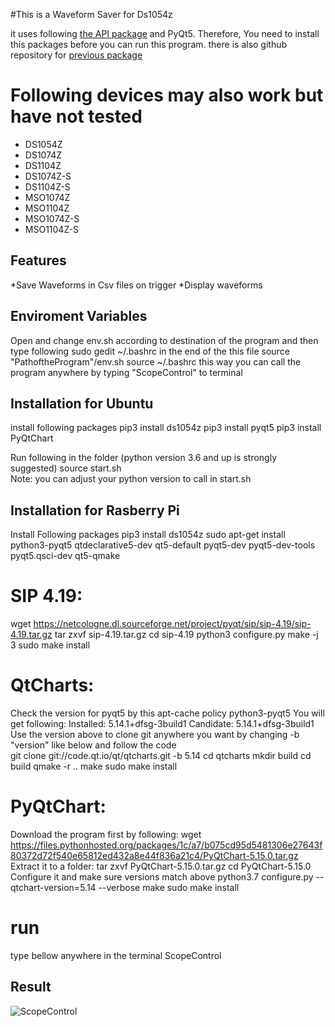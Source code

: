 #This is a Waveform Saver for Ds1054z

it uses following [the API package](https://ds1054z.readthedocs.org/en/stable/api/index.html) and PyQt5. Therefore, You need to install this packages before you can run this program.
there is also github repository for  [previous package](https://raw.githubusercontent.com/pklaus/ds1054z)

# Following devices may also work but have not tested

* DS1054Z
* DS1074Z
* DS1104Z
* DS1074Z-S
* DS1104Z-S
* MSO1074Z
* MSO1104Z
* MSO1074Z-S
* MSO1104Z-S

## Features
*Save Waveforms in Csv files on trigger 
*Display waveforms
## Enviroment Variables
   Open and change env.sh according to destination of the program and then type following
   sudo gedit ~/.bashrc 
   in the end of the this file
   source "PathoftheProgram"/env.sh
   source ~/.bashrc
   this way you can call the program anywhere by typing "ScopeControl" to terminal

## Installation for Ubuntu
install following packages 
	pip3 install ds1054z
	pip3 install pyqt5 
	pip3 install PyQtChart

Run following in the folder (python version 3.6 and up is strongly suggested)
	source start.sh  
	Note: you can adjust your python version to call in start.sh
	
## Installation for Rasberry Pi
Install Following packages 
	pip3 install ds1054z
	sudo apt-get install python3-pyqt5 qtdeclarative5-dev qt5-default pyqt5-dev pyqt5-dev-tools pyqt5.qsci-dev qt5-qmake
# SIP 4.19:
 wget https://netcologne.dl.sourceforge.net/project/pyqt/sip/sip-4.19/sip-4.19.tar.gz
 tar zxvf sip-4.19.tar.gz
 cd sip-4.19
 python3 configure.py
 make -j 3
 sudo make install
 
# QtCharts:
Check the version for pyqt5 by this 
	apt-cache policy python3-pyqt5
You will get following:
	Installed: 5.14.1+dfsg-3build1
  	Candidate: 5.14.1+dfsg-3build1
Use the version above to clone git anywhere you want by changing -b "version" like below and follow the code	
	git clone git://code.qt.io/qt/qtcharts.git -b 5.14
 	cd qtcharts
	mkdir build
	cd build
 	qmake -r ..
 	make
 	sudo make install
# PyQtChart:
Download the program first by following:
	wget https://files.pythonhosted.org/packages/1c/a7/b075cd95d5481306e27643f80372d72f540e65812ed432a8e44f836a21c4/PyQtChart-5.15.0.tar.gz
Extract it to a folder:
	tar zxvf PyQtChart-5.15.0.tar.gz
	cd PyQtChart-5.15.0
Configure it and make sure versions match above
	python3.7 configure.py --qtchart-version=5.14 --verbose
	make
	sudo make install
# run
type bellow anywhere in the terminal 
	ScopeControl 
## Result
![ScopeControl](https://github.com/ilkerparmaksiz/ScopeControl/images/Scope.jpg)

	
